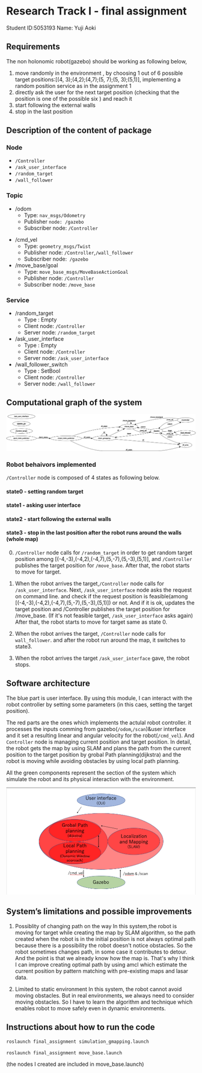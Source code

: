 # Research Track I - final assignment
Student ID:5053193
Name: Yuji Aoki

## Requirements
The non holonomic robot(gazebo) should be working as following below,
1.  move randomly in the environment , by choosing 1 out of 6 possible target positions:[(4, 3);(4,2);(4,7);(5, 7);(5, 3);(5,1)], implementing a random position service as in the assignment 1
2. directly ask the user for the next target position (checking that the position is one of the possible six ) and reach it
3. start following the external walls
4. stop in the last position

## Description of the content of package
### Node
- `/Controller`
- `/ask_user_interface`
- `/random_target`
- `/wall_follower`

### Topic
- /odom
    - Type: `nav_msgs/Odometry`
    - Publisher `node: /gazebo`
    - Subscriber node: `/Controller`
<!-- - /gmapping_odom
    - Type: `geometry_msgs/Twist`
    - Publisher node: `/tf_echo`
    - Subscriber node: `/Controller` -->
- /cmd_vel 
    - Type: `geometry_msgs/Twist`
    - Publisher node: `/Controller`,`/wall_follower`
    - Subscriber node:` /gazebo`
- /move_base/goal 
    - Type: `move_base_msgs/MoveBaseActionGoal`
    - Publisher node: `/Controller`
    - Subscriber node: `/move_base`
### Service
- /random_target
    - Type : Empty
    - Client node: `/Controller`
    - Server node: `/random_target`
- /ask_user_interface
    - Type : Empty
    - Client node: `/Controller`
    - Server node: `/ask_user_interface`
- /wall_follower_switch  
    - Type : SetBool
    - Client node: `/Controller`
    - Server node: `/wall_follower`

## Computational graph of the system
![the graph of system](rosgraph.png )
<!-- ![the graph of system](rosgraph_gmapping_odom.png ) -->
### Robot behaivors implemented
`/Controller` node is composed of 4 states as following below.
#### state0 - setting random target
#### state1 - asking user interface
#### state2 - start following the external walls
#### state3 - stop in the last position after the robot runs around the walls (whole map)

0. `/Controller` node calls for `/random_target` in order to get random target position among [(-4,-3),(-4,2),(-4,7),(5,-7),(5,-3),(5,1)], and `/Controller `publishes the target position for `/move_base`. After that, the robot starts to move for target.

1. When the robot arrives the target,`/Controller` node calls for `/ask_user_interface`. Next, `/ask_user_interface` node asks the request on command line. and check if the request position is feasible(among [(-4,-3),(-4,2),(-4,7),(5,-7),(5,-3),(5,1)]) or not. And if it is ok, updates the target position and /Controller publishes the target position for /move_base. (If it's not feasible target, `/ask_user_interface` asks again) After that, the robot starts to move for target same as state 0.

2. When the robot arrives the target, `/Controller` node calls for `wall_follower`. and after the robot run around the map, it switches to state3.

3. When the robot arrives the target `/ask_user_interface` gave, the robot stops.

## Software architecture
The blue part is user interface. By using this module, I can interact with the robot controller by setting some parameters (in this caes, setting the target position).

The red parts are the ones which implements the actulal robot controller. it processes the inputs comming from gazebo(`/odom`,`/scan`)&user interface and it set a resulting linear and angular velocity for the robot(`/cmd_vel`). And `Controller` node is managing  current position and target position. In detail, the robot gets the map by using SLAM and plans the path from the current position to the target position by grobal Path planning(dijkstra) and the robot is moving while avoiding obstacles by using local path planning.

All the green components represent the section of the system which simulate the robot and its physical interaction with the environment.


![](software_architecture.png)

## System’s limitations and possible improvements

1. Possiblity of changing path on the way
In this system,the robot is moving for target while creating the map by SLAM algorithm, so the path created when the robot is in the initial position is not always optimal path because there is a possibility the robot doesn't notice obstacles. So the robot sometimes changes path, in some case it contributes to detour. And the point is that we already know how the map is. That's why I think I can improve creating optimal path by using amcl which estimate the current position by pattern matching with pre-existing maps and lasar data. 

2. Limited to static environment
In this system, the robot cannot avoid moving obstacles. But in real environments, we always need to consider moving obstacles. So I have to learn the algorithm and technique which enables robot to move safely even in dynamic environments.



## Instructions about how to run the code

```
roslaunch final_assignment simulation_gmapping.launch
```

```
roslaunch final_assignment move_base.launch
```
(the nodes I created are included in move_base.launch)


